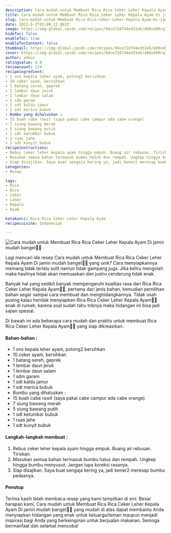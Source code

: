 ```yaml
---
description: Cara mudah untuk Membuat Rica Rica Ceker Leher Kepala Ayam Di jamin mudah banget"
title: Cara mudah untuk Membuat Rica Rica Ceker Leher Kepala Ayam Di jamin mudah banget
slug: Cara-mudah-untuk-Membuat-Rica-Rica-Ceker-Leher-Kepala-Ayam-Di-jamin-mudah-banget
date: 2022-5-2T03:09:12.063Z
image: https://img-global.cpcdn.com/recipes/9dce72d744ed31eb/400x400cq70/photo.jpg
hideToc: false
enableToc: true
enableTocContent: false
thumbnail: https://img-global.cpcdn.com/recipes/9dce72d744ed31eb/400x400cq70/photo.jpg
cover: https://img-global.cpcdn.com/recipes/9dce72d744ed31eb/400x400cq70/photo.jpg
author: admin
ratingvalue: 4.8
reviewcount: 124
recipeingredient:
- 1 ons kepala leher ayam, potong2 bersihkan
- 10 ceker ayam, bersihkan
- 1 batang sereh, geprek
- 1 lembar daun jeruk
- 1 lembar daun salam
- 1 sdm garam
- 1 sdt kaldu jamur
- 1 sdt merica bubuk
- Bumbu yang dihaluskan :
- 15 buah cabe rawit (saya pakai cabe campur ada cabe orange)
- 7 siung bawang merah
- 5 siung bawang putih
- 1 sdt ketumbar bubuk
- 1 ruas jahe
- 1 sdt kunyit bubuk
recipeinstructions:
- Rebus ceker leher kepala ayam hingga empuk. Buang air rebusan. Tiriskan.
- Masukan semua bahan termasuk bumbu halus dan rempah. Ungkep hingga bumbu menyusut. Jangan lupa koreksi rasanya.
- Siap disajikan. Saya buat sengaja kering ya, jadi bener2 meresap bumbu pedasnya.
categories:
- Resep

tags:
- Rica
- Rica
- Ceker
- Leher
- Kepala
- Ayam

katakunci: Rica Rica Ceker Leher Kepala Ayam
recipecuisine: Indonesian

---
```


![Cara mudah untuk Membuat Rica Rica Ceker Leher Kepala Ayam Di jamin mudah banget👩‍🍳](https://img-global.cpcdn.com/recipes/9dce72d744ed31eb/400x400cq70/photo.jpg)

Lagi mencari ide resep Cara mudah untuk Membuat Rica Rica Ceker Leher Kepala Ayam Di jamin mudah banget👩‍🍳 yang unik? Cara menyiapkannya memang tidak terlalu sulit namun tidak gampang juga. Jika keliru mengolah maka hasilnya tidak akan memuaskan dan justru cenderung tidak enak.

Banyak hal yang sedikit banyak mempengaruhi kualitas rasa dari Rica Rica Ceker Leher Kepala Ayam👩‍🍳, pertama dari jenis bahan, kemudian pemilihan bahan segar sampai cara membuat dan menghidangkannya. Tidak usah pusing kalau hendak menyiapkan Rica Rica Ceker Leher Kepala Ayam👩‍🍳 enak di rumah, karena asal sudah tahu triknya maka hidangan ini bisa jadi sajian spesial.

Di bawah ini ada beberapa cara mudah dan praktis untuk membuat Rica Rica Ceker Leher Kepala Ayam👩‍🍳 yang siap dikreasikan.

<!--inarticleads1-->

#### Bahan-bahan :

- 1 ons kepala leher ayam, potong2 bersihkan
- 10 ceker ayam, bersihkan
- 1 batang sereh, geprek
- 1 lembar daun jeruk
- 1 lembar daun salam
- 1 sdm garam
- 1 sdt kaldu jamur
- 1 sdt merica bubuk
- Bumbu yang dihaluskan :
- 15 buah cabe rawit (saya pakai cabe campur ada cabe orange)
- 7 siung bawang merah
- 5 siung bawang putih
- 1 sdt ketumbar bubuk
- 1 ruas jahe
- 1 sdt kunyit bubuk

<!--inarticleads2-->

#### Langkah-langkah membuat :

1. Rebus ceker leher kepala ayam hingga empuk. Buang air rebusan. Tiriskan.
1. Masukan semua bahan termasuk bumbu halus dan rempah. Ungkep hingga bumbu menyusut. Jangan lupa koreksi rasanya.
1. Siap disajikan. Saya buat sengaja kering ya, jadi bener2 meresap bumbu pedasnya.

#### Penutup

Terima kasih telah membaca resep yang kami tampilkan di sini. Besar harapan kami, Cara mudah untuk Membuat Rica Rica Ceker Leher Kepala Ayam Di jamin mudah banget👩‍🍳 yang mudah di atas dapat membantu Anda menyiapkan hidangan yang enak untuk keluarga/teman maupun menjadi inspirasi bagi Anda yang berkeinginan untuk berjualan makanan. Semoga bermanfaat dan selamat mencoba!